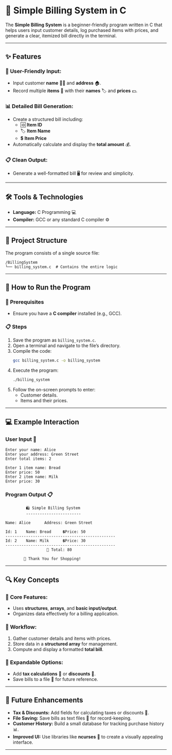 # **🧾 Simple Billing System in C**  

The **Simple Billing System** is a beginner-friendly program written in C that helps users input customer details, log purchased items with prices, and generate a clear, itemized bill directly in the terminal.  

---

## **✨ Features**  

### 📝 **User-Friendly Input:**  
- Input customer **name** 🧑‍💼 and **address** 🏠.  
- Record multiple **items** 🛒 with their **names** 🏷️ and **prices** 💵.  

### 📊 **Detailed Bill Generation:**  
- Create a structured bill including:  
  - 🆔 **Item ID**  
  - 🏷️ **Item Name**  
  - 💲 **Item Price**  
- Automatically calculate and display the **total amount** 💰.  

### 📋 **Clean Output:**  
- Generate a well-formatted bill 🖥️ for review and simplicity.  

---

## **🛠️ Tools & Technologies**  

- **Language:** C Programming 💻  
- **Compiler:** GCC or any standard C compiler ⚙️  

---

## **📂 Project Structure**  

The program consists of a single source file:  
```
/BillingSystem  
└── billing_system.c  # Contains the entire logic  
```  

---

## **🚀 How to Run the Program**  

### 📌 **Prerequisites**  
- Ensure you have a **C compiler** installed (e.g., GCC).  

### 📋 **Steps**  

1. Save the program as `billing_system.c`.  
2. Open a terminal and navigate to the file’s directory.  
3. Compile the code:  
   ```bash  
   gcc billing_system.c -o billing_system  
   ```  
4. Execute the program:  
   ```bash  
   ./billing_system  
   ```  
5. Follow the on-screen prompts to enter:  
   - Customer details.  
   - Items and their prices.  

---

## **💻 Example Interaction**  

### **User Input** 📝  
```  
Enter your name: Alice  
Enter your address: Green Street  
Enter total items: 2  

Enter 1 item name: Bread  
Enter price: 50  
Enter 2 item name: Milk  
Enter price: 30  
```  

### **Program Output** 📋  
```  
         🛍️ Simple Billing System  
         ------------------------  

Name: Alice      Address: Green Street  

Id: 1    Name: Bread     💲Price: 50  
------------------------------------------------  
Id: 2    Name: Milk      💲Price: 30  
------------------------------------------------  
                  🧾 Total: 80  

        🙏 Thank You for Shopping!  
```  

---

## **🔍 Key Concepts**  

### 🔹 **Core Features:**  
- Uses **structures**, **arrays**, and **basic input/output**.  
- Organizes data effectively for a billing application.  

### 🔹 **Workflow:**  
1. Gather customer details and items with prices.  
2. Store data in a **structured array** for management.  
3. Compute and display a formatted **total bill**.  

### 🔹 **Expandable Options:**  
- Add **tax calculations** 🧾 or **discounts** 🎁.  
- Save bills to a file 📂 for future reference.  

---

## **🔧 Future Enhancements**  

- **Tax & Discounts:** Add fields for calculating taxes or discounts 💸.  
- **File Saving:** Save bills as text files 📄 for record-keeping.  
- **Customer History:** Build a small database for tracking purchase history 📊.  
- **Improved UI:** Use libraries like **ncurses** 🎨 to create a visually appealing interface.  

---  
